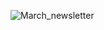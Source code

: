 ![March_newsletter](https://github.com/RobloxTeethyz/Newsletter/assets/142175439/43762617-9608-4c2e-b6aa-21dd5d2781da)
